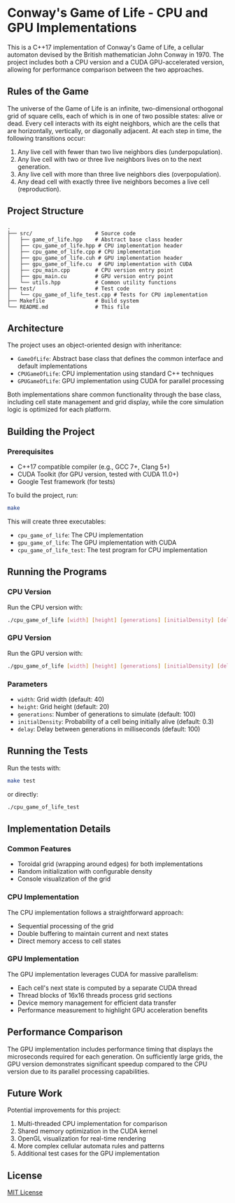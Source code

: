 # Conway's Game of Life - CPU and GPU Implementations

This is a C++17 implementation of Conway's Game of Life, a cellular automaton devised by the British mathematician John Conway in 1970. The project includes both a CPU version and a CUDA GPU-accelerated version, allowing for performance comparison between the two approaches.

## Rules of the Game

The universe of the Game of Life is an infinite, two-dimensional orthogonal grid of square cells, each of which is in one of two possible states: alive or dead. Every cell interacts with its eight neighbors, which are the cells that are horizontally, vertically, or diagonally adjacent. At each step in time, the following transitions occur:

1. Any live cell with fewer than two live neighbors dies (underpopulation).
2. Any live cell with two or three live neighbors lives on to the next generation.
3. Any live cell with more than three live neighbors dies (overpopulation).
4. Any dead cell with exactly three live neighbors becomes a live cell (reproduction).

## Project Structure

```text
.
├── src/                    # Source code
│   ├── game_of_life.hpp    # Abstract base class header
│   ├── cpu_game_of_life.hpp # CPU implementation header
│   ├── cpu_game_of_life.cpp # CPU implementation
│   ├── gpu_game_of_life.cuh # GPU implementation header
│   ├── gpu_game_of_life.cu  # GPU implementation with CUDA
│   ├── cpu_main.cpp        # CPU version entry point
│   ├── gpu_main.cu         # GPU version entry point
│   └── utils.hpp           # Common utility functions
├── test/                   # Test code
│   └── cpu_game_of_life_test.cpp # Tests for CPU implementation
├── Makefile                # Build system
└── README.md               # This file
```

## Architecture

The project uses an object-oriented design with inheritance:

- `GameOfLife`: Abstract base class that defines the common interface and default implementations
- `CPUGameOfLife`: CPU implementation using standard C++ techniques
- `GPUGameOfLife`: GPU implementation using CUDA for parallel processing

Both implementations share common functionality through the base class, including cell state management and grid display, while the core simulation logic is optimized for each platform.

## Building the Project

### Prerequisites

- C++17 compatible compiler (e.g., GCC 7+, Clang 5+)
- CUDA Toolkit (for GPU version, tested with CUDA 11.0+)
- Google Test framework (for tests)

To build the project, run:

```bash
make
```

This will create three executables:

- `cpu_game_of_life`: The CPU implementation
- `gpu_game_of_life`: The GPU implementation with CUDA
- `cpu_game_of_life_test`: The test program for CPU implementation

## Running the Programs

### CPU Version

Run the CPU version with:

```bash
./cpu_game_of_life [width] [height] [generations] [initialDensity] [delay]
```

### GPU Version

Run the GPU version with:

```bash
./gpu_game_of_life [width] [height] [generations] [initialDensity] [delay]
```

### Parameters

- `width`: Grid width (default: 40)
- `height`: Grid height (default: 20)
- `generations`: Number of generations to simulate (default: 100)
- `initialDensity`: Probability of a cell being initially alive (default: 0.3)
- `delay`: Delay between generations in milliseconds (default: 100)

## Running the Tests

Run the tests with:

```bash
make test
```

or directly:

```bash
./cpu_game_of_life_test
```

## Implementation Details

### Common Features

- Toroidal grid (wrapping around edges) for both implementations
- Random initialization with configurable density
- Console visualization of the grid

### CPU Implementation

The CPU implementation follows a straightforward approach:

- Sequential processing of the grid
- Double buffering to maintain current and next states
- Direct memory access to cell states

### GPU Implementation

The GPU implementation leverages CUDA for massive parallelism:

- Each cell's next state is computed by a separate CUDA thread
- Thread blocks of 16x16 threads process grid sections
- Device memory management for efficient data transfer
- Performance measurement to highlight GPU acceleration benefits

## Performance Comparison

The GPU implementation includes performance timing that displays the microseconds required for each generation. On sufficiently large grids, the GPU version demonstrates significant speedup compared to the CPU version due to its parallel processing capabilities.

## Future Work

Potential improvements for this project:

1. Multi-threaded CPU implementation for comparison
2. Shared memory optimization in the CUDA kernel
3. OpenGL visualization for real-time rendering
4. More complex cellular automata rules and patterns
5. Additional test cases for the GPU implementation

## License

[MIT License](LICENSE)

